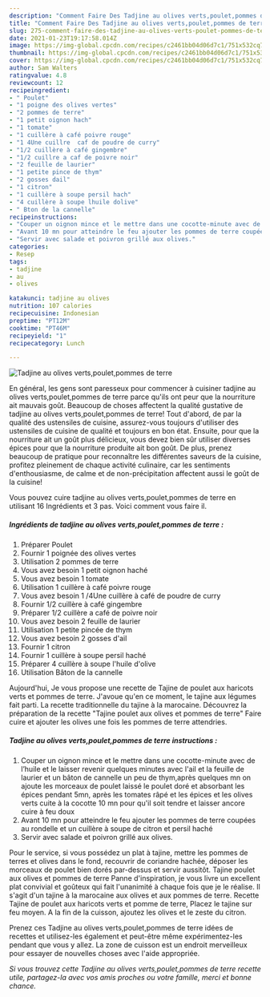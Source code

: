 ```yaml
---
description: "Comment Faire Des Tadjine au olives verts,poulet,pommes de terre"
title: "Comment Faire Des Tadjine au olives verts,poulet,pommes de terre"
slug: 275-comment-faire-des-tadjine-au-olives-verts-poulet-pommes-de-terre
date: 2021-01-23T19:17:58.014Z
image: https://img-global.cpcdn.com/recipes/c2461bb04d06d7c1/751x532cq70/tadjine-au-olives-vertspouletpommes-de-terre-photo-principale-de-la-recette.jpg
thumbnail: https://img-global.cpcdn.com/recipes/c2461bb04d06d7c1/751x532cq70/tadjine-au-olives-vertspouletpommes-de-terre-photo-principale-de-la-recette.jpg
cover: https://img-global.cpcdn.com/recipes/c2461bb04d06d7c1/751x532cq70/tadjine-au-olives-vertspouletpommes-de-terre-photo-principale-de-la-recette.jpg
author: Sam Walters
ratingvalue: 4.8
reviewcount: 12
recipeingredient:
- " Poulet"
- "1 poigne des olives vertes"
- "2 pommes de terre"
- "1 petit oignon hach"
- "1 tomate"
- "1 cuillère à café poivre rouge"
- "1 4Une cuillre  caf de poudre de curry"
- "1/2 cuillère à café gingembre"
- "1/2 cuillre a caf de poivre noir"
- "2 feuille de laurier"
- "1 petite pince de thym"
- "2 gosses dail"
- "1 citron"
- "1 cuillère à soupe persil hach"
- "4 cuillère à soupe lhuile dolive"
- " Bton de la cannelle"
recipeinstructions:
- "Couper un oignon mince et le mettre dans une cocotte-minute avec de l’huile et le laisser revenir quelques minutes avec l&#39;ail et la feuille de laurier et un bâton de cannelle un peu de thym,après quelques mn on ajoute les morceaux de poulet laissé le poulet doré et absorbant les épices pendant 5mn, après les tomates râpé et les épices et les olives verts cuite à la cocotte 10 mn pour qu&#39;il soit tendre et laisser ancore cuire à feu doux"
- "Avant 10 mn pour atteindre le feu ajouter les pommes de terre coupées au rondelle et un cuillère à soupe de citron et persil haché"
- "Servir avec salade et poivron grillé aux olives."
categories:
- Resep
tags:
- tadjine
- au
- olives

katakunci: tadjine au olives 
nutrition: 107 calories
recipecuisine: Indonesian
preptime: "PT12M"
cooktime: "PT46M"
recipeyield: "1"
recipecategory: Lunch

---
```



![Tadjine au olives verts,poulet,pommes de terre](https://img-global.cpcdn.com/recipes/c2461bb04d06d7c1/751x532cq70/tadjine-au-olives-vertspouletpommes-de-terre-photo-principale-de-la-recette.jpg)

En général, les gens sont paresseux pour commencer à cuisiner tadjine au olives verts,poulet,pommes de terre parce qu'ils ont peur que la nourriture ait mauvais goût. Beaucoup de choses affectent la qualité gustative de tadjine au olives verts,poulet,pommes de terre! Tout d'abord, de par la qualité des ustensiles de cuisine, assurez-vous toujours d'utiliser des ustensiles de cuisine de qualité et toujours en bon état. Ensuite, pour que la nourriture ait un goût plus délicieux, vous devez bien sûr utiliser diverses épices pour que la nourriture produite ait bon goût. De plus, prenez beaucoup de pratique pour reconnaître les différentes saveurs de la cuisine, profitez pleinement de chaque activité culinaire, car les sentiments d'enthousiasme, de calme et de non-précipitation affectent aussi le goût de la cuisine!

<!--inarticleads1-->

Vous pouvez cuire tadjine au olives verts,poulet,pommes de terre en utilisant 16 Ingrédients et 3 pas. Voici comment vous faire il.

##### Ingrédients de tadjine au olives verts,poulet,pommes de terre :

1. Préparer  Poulet
1. Fournir 1 poignée des olives vertes
1. Utilisation 2 pommes de terre
1. Vous avez besoin 1 petit oignon haché
1. Vous avez besoin 1 tomate
1. Utilisation 1 cuillère à café poivre rouge
1. Vous avez besoin 1 /4Une cuillère à café de poudre de curry
1. Fournir 1/2 cuillère à café gingembre
1. Préparer 1/2 cuillère a café de poivre noir
1. Vous avez besoin 2 feuille de laurier
1. Utilisation 1 petite pincée de thym
1. Vous avez besoin 2 gosses d&#39;ail
1. Fournir 1 citron
1. Fournir 1 cuillère à soupe persil haché
1. Préparer 4 cuillère à soupe l&#39;huile d&#39;olive
1. Utilisation  Bâton de la cannelle


Aujourd&#39;hui, Je vous propose une recette de Tajine de poulet aux haricots verts et pommes de terre. J&#39;avoue qu&#39;en ce moment, le tajine aux légumes fait parti. La recette traditionnelle du tajine à la marocaine. Découvrez la préparation de la recette &#34;Tajine poulet aux olives et pommes de terre&#34; Faire cuire et ajouter les olives une fois les pommes de terre attendries. 

<!--inarticleads2-->

##### Tadjine au olives verts,poulet,pommes de terre instructions :

1. Couper un oignon mince et le mettre dans une cocotte-minute avec de l’huile et le laisser revenir quelques minutes avec l&#39;ail et la feuille de laurier et un bâton de cannelle un peu de thym,après quelques mn on ajoute les morceaux de poulet laissé le poulet doré et absorbant les épices pendant 5mn, après les tomates râpé et les épices et les olives verts cuite à la cocotte 10 mn pour qu&#39;il soit tendre et laisser ancore cuire à feu doux
1. Avant 10 mn pour atteindre le feu ajouter les pommes de terre coupées au rondelle et un cuillère à soupe de citron et persil haché
1. Servir avec salade et poivron grillé aux olives.


Pour le service, si vous possédez un plat à tajine, mettre les pommes de terres et olives dans le fond, recouvrir de coriandre hachée, déposer les morceaux de poulet bien dorés par-dessus et servir aussitôt. Tajine poulet aux olives et pommes de terre Panne d&#39;inspiration, je vous livre un excellent plat convivial et goûteux qui fait l&#39;unanimité à chaque fois que je le réalise. Il s&#39;agit d&#39;un tajine à la marocaine aux olives et aux pommes de terre. Recette Tajine de poulet aux haricots verts et pomme de terre, Placez le tajine sur feu moyen. A la fin de la cuisson, ajoutez les olives et le zeste du citron. 

<!--inarticleads1-->

<p>
Prenez ces Tadjine au olives verts,poulet,pommes de terre idées de recettes et utilisez-les également et peut-être même expérimentez-les pendant que vous y allez. La zone de cuisson est un endroit merveilleux pour essayer de nouvelles choses avec l'aide appropriée.
</p>

<p>
<i>Si vous trouvez cette Tadjine au olives verts,poulet,pommes de terre recette utile, partagez-la avec vos amis proches ou votre famille, merci et bonne chance.</i>
</p>
